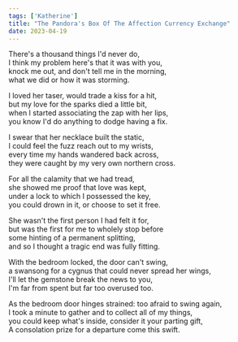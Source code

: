 ```yaml
---
tags: ['Katherine']
title: "The Pandora's Box Of The Affection Currency Exchange"
date: 2023-04-19
---
```


There's a thousand things I'd never do,  
I think my problem here's that it was with you,  
knock me out, and don't tell me in the morning,  
what we did or how it was storming.

I loved her taser, would trade a kiss for a hit,  
but my love for the sparks died a little bit,  
when I started associating the zap with her lips,  
you know I'd do anything to dodge having a fix.

I swear that her necklace built the static,  
I could feel the fuzz reach out to my wrists,  
every time my hands wandered back across,  
they were caught by my very own northern cross.

For all the calamity that we had tread,  
she showed me proof that love was kept,  
under a lock to which I possessed the key,  
you could drown in it, or choose to set it free.

She wasn't the first person I had felt it for,  
but was the first for me to wholely stop before  
some hinting of a permanent splitting,  
and so I thought a tragic end was fully fitting.

With the bedroom locked, the door can't swing,  
a swansong for a cygnus that could never spread her wings,  
I'll let the gemstone break the news to you,  
I'm far from spent but far too overused too.

As the bedroom door hinges strained: too afraid to swing again,  
I took a minute to gather and to collect all of my things,  
you could keep what's inside, consider it your parting gift,  
A consolation prize for a departure come this swift.
